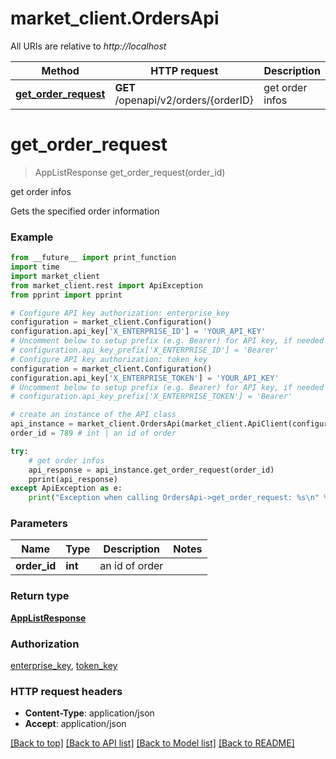 # market_client.OrdersApi

All URIs are relative to *http://localhost*

Method | HTTP request | Description
------------- | ------------- | -------------
[**get_order_request**](OrdersApi.md#get_order_request) | **GET** /openapi/v2/orders/{orderID} | get order infos


# **get_order_request**
> AppListResponse get_order_request(order_id)

get order infos

Gets the specified order information

### Example
```python
from __future__ import print_function
import time
import market_client
from market_client.rest import ApiException
from pprint import pprint

# Configure API key authorization: enterprise_key
configuration = market_client.Configuration()
configuration.api_key['X_ENTERPRISE_ID'] = 'YOUR_API_KEY'
# Uncomment below to setup prefix (e.g. Bearer) for API key, if needed
# configuration.api_key_prefix['X_ENTERPRISE_ID'] = 'Bearer'
# Configure API key authorization: token_key
configuration = market_client.Configuration()
configuration.api_key['X_ENTERPRISE_TOKEN'] = 'YOUR_API_KEY'
# Uncomment below to setup prefix (e.g. Bearer) for API key, if needed
# configuration.api_key_prefix['X_ENTERPRISE_TOKEN'] = 'Bearer'

# create an instance of the API class
api_instance = market_client.OrdersApi(market_client.ApiClient(configuration))
order_id = 789 # int | an id of order

try:
    # get order infos
    api_response = api_instance.get_order_request(order_id)
    pprint(api_response)
except ApiException as e:
    print("Exception when calling OrdersApi->get_order_request: %s\n" % e)
```

### Parameters

Name | Type | Description  | Notes
------------- | ------------- | ------------- | -------------
 **order_id** | **int**| an id of order | 

### Return type

[**AppListResponse**](AppListResponse.md)

### Authorization

[enterprise_key](../README.md#enterprise_key), [token_key](../README.md#token_key)

### HTTP request headers

 - **Content-Type**: application/json
 - **Accept**: application/json

[[Back to top]](#) [[Back to API list]](../README.md#documentation-for-api-endpoints) [[Back to Model list]](../README.md#documentation-for-models) [[Back to README]](../README.md)

